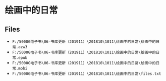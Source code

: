 # 绘画中的日常

## Files

- `F:/5000G电子书\06-书库更新（201911）\201810\1011\绘画中的日常\绘画中的日常.azw3`
- `F:/5000G电子书\06-书库更新（201911）\201810\1011\绘画中的日常\绘画中的日常.epub`
- `F:/5000G电子书\06-书库更新（201911）\201810\1011\绘画中的日常\绘画中的日常.mobi`
- `F:/5000G电子书\06-书库更新（201911）\201810\1011\绘画中的日常\files.txt`
